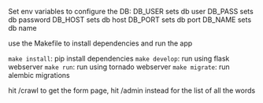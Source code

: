 Set env variables to configure the DB:
    DB_USER sets db user
    DB_PASS sets db password
    DB_HOST sets db host
    DB_PORT sets db port
    DB_NAME sets db name

use the Makefile to install dependencies and run the app

`make install`: pip install dependencies
`make develop`: run using flask webserver
`make run`: run using tornado webserver
`make migrate`: run alembic migrations

hit /crawl to get the form page, hit /admin instead for the list of all the words
